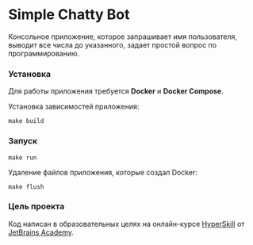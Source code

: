 # Simple Chatty Bot

Консольное приложение, которое запрашивает имя пользователя, выводит все числа до указанного, задает простой вопрос по программированию.

<script id="asciicast-WJjlT6VUAdMFk89Z8S1pNNvHr" src="https://asciinema.org/a/WJjlT6VUAdMFk89Z8S1pNNvHr.js" async></script>

### Установка

Для работы приложения требуется **Docker** и **Docker Compose**.

Установка зависимостей приложения:
```
make build
```

### Запуск

```
make run
```

Удаление файлов приложения, которые создал Docker:
```
make flush
```

### Цель проекта

Код написан в образовательных целях на онлайн-курсе [HyperSkill](https://hi.hyperskill.org/) от [JetBrains Academy](https://www.jetbrains.com/ru-ru/academy/).

